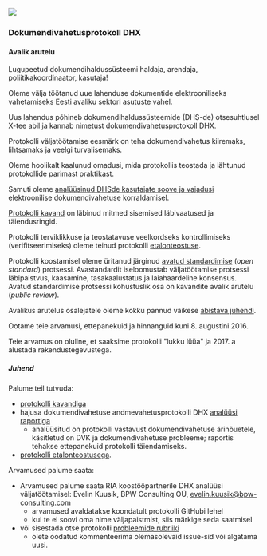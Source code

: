 ![](../img/EL_struktuuri-_ja_investeerimisfondid_horisontaalne.jpg)

### Dokumendivahetusprotokoll DHX

#### Avalik arutelu

Lugupeetud dokumendihaldussüsteemi haldaja, arendaja, poliitikakoordinaator, kasutaja!

Oleme välja töötanud uue lahenduse dokumentide elektrooniliseks vahetamiseks Eesti avaliku sektori asutuste vahel.

Uus lahendus põhineb dokumendihaldussüsteemide (DHS-de) otsesuhtlusel X-tee abil ja kannab nimetust dokumendivahetusprotokoll DHX.

Protokolli väljatöötamise eesmärk on teha dokumendivahetus kiiremaks, lihtsamaks ja veelgi turvalisemaks.

Oleme hoolikalt kaalunud omadusi, mida protokollis teostada ja lähtunud protokollide parimast praktikast.

Samuti oleme [analüüsinud DHSde kasutajate soove ja vajadusi](https://github.com/e-gov/DHX/blob/master/files/Anal%C3%BC%C3%BCs.md) elektroonilise dokumendivahetuse korraldamisel.

[Protokolli kavand](files/Protokoll.md) on läbinud mitmed sisemised läbivaatused ja täiendusringid.

Protokolli terviklikkuse ja teostatavuse veelkordseks kontrollimiseks (verifitseerimiseks) oleme teinud protokolli [etalonteostuse](https://github.com/e-gov/DHX-etalon).

Protokolli koostamisel oleme üritanud järginud [avatud standardimise](https://github.com/e-gov/DHX/issues/37) (_open standard_) protsessi. Avastandardit iseloomustab väljatöötamise protsessi läbipaistvus, kaasamine, tasakaalustatus ja laiahaardeline konsensus. Avatud standardimise protsessi kohustuslik osa on kavandite avalik arutelu (_public review_).

Avalikus arutelus osalejatele oleme kokku pannud väikese [abistava juhendi](#juhend).

Ootame teie arvamusi, ettepanekuid ja hinnanguid kuni 8. augustini 2016.

Teie arvamus on oluline, et saaksime protokolli "lukku lüüa" ja 2017. a alustada rakendustegevustega.

##### Juhend

Palume teil tutvuda:
- [protokolli kavandiga](files/Protokoll.md)
- hajusa dokumendivahetuse andmevahetusprotokolli DHX [analüüsi raportiga](files/Anal%C3%BC%C3%BCs.md)
  - analüüsitud on protokolli vastavust dokumendivahetuse ärinõuetele, käsitletud on DVK ja dokumendivahetuse probleeme; raportis tehakse ettepanekuid protokolli täiendamiseks.
- [protokolli etalonteostusega](https://github.com/e-gov/DHX-etalon). 

Arvamused palume saata:
- Arvamused palume saata RIA koostööpartnerile DHX analüüsi väljatöötamisel: Evelin Kuusik, BPW Consulting OÜ, evelin.kuusik@bpw-consulting.com
  - arvamused avaldatakse koondatult protokolli GitHubi lehel  
  - kui te ei soovi oma nime väljapaistmist, siis märkige seda saatmisel
- või sisestada otse protokolli [probleemide rubriiki](https://github.com/e-gov/DHX/issues)
  - olete oodatud kommenteerima olemasolevaid issue-sid või algatama uusi.
 
 

